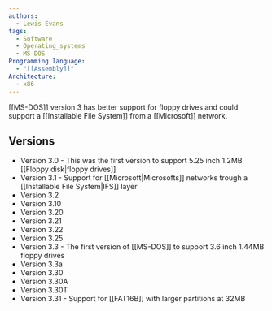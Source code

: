 ```yaml
---
authors: 
  - Lewis Evans
tags:
  - Software
  - Operating_systems
  - MS-DOS
Programming language:
  - "[[Assembly]]"
Architecture:
  - x86
---
```

[[MS-DOS]] version 3 has better support for floppy drives and could support a [[Installable File System]] from a [[Microsoft]] network.
## Versions
- Version 3.0 - This was the first version to support 5.25 inch 1.2MB [[Floppy disk|floppy drives]]
- Version 3.1 - Support for [[Microsoft|Microsofts]] networks trough a [[Installable File System|IFS]] layer 
- Version 3.2
- Version 3.10
- Version 3.20
- Version 3.21
- Version 3.22
- Version 3.25
- Version 3.3 - The first version of [[MS-DOS]] to support 3.6 inch 1.44MB floppy drives
- Version 3.3a
- Version 3.30
- Version 3.30A
- Version 3.30T
- Version 3.31  - Support for [[FAT16B]] with larger partitions at 32MB